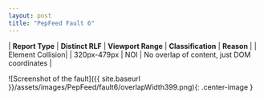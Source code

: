 ```yaml
---
layout: post
title: "PepFeed Fault 6"
---
```

| **Report Type** | **Distinct RLF** | **Viewport Range** | **Classification** | **Reason** |
| Element Collision|  | 320px-479px | NOI | No overlap of content, just DOM coordinates | 

![Screenshot of the fault]({{ site.baseurl }}/assets/images/PepFeed/fault6/overlapWidth399.png){: .center-image }